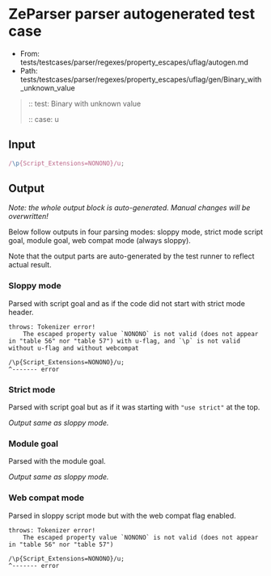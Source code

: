 # ZeParser parser autogenerated test case

- From: tests/testcases/parser/regexes/property_escapes/uflag/autogen.md
- Path: tests/testcases/parser/regexes/property_escapes/uflag/gen/Binary_with_unknown_value

> :: test: Binary with unknown value
>
> :: case: u

## Input


`````js
/\p{Script_Extensions=NONONO}/u;
`````

## Output

_Note: the whole output block is auto-generated. Manual changes will be overwritten!_

Below follow outputs in four parsing modes: sloppy mode, strict mode script goal, module goal, web compat mode (always sloppy).

Note that the output parts are auto-generated by the test runner to reflect actual result.

### Sloppy mode

Parsed with script goal and as if the code did not start with strict mode header.

`````
throws: Tokenizer error!
    The escaped property value `NONONO` is not valid (does not appear in "table 56" nor "table 57") with u-flag, and `\p` is not valid without u-flag and without webcompat

/\p{Script_Extensions=NONONO}/u;
^------- error
`````

### Strict mode

Parsed with script goal but as if it was starting with `"use strict"` at the top.

_Output same as sloppy mode._

### Module goal

Parsed with the module goal.

_Output same as sloppy mode._

### Web compat mode

Parsed in sloppy script mode but with the web compat flag enabled.

`````
throws: Tokenizer error!
    The escaped property value `NONONO` is not valid (does not appear in "table 56" nor "table 57")

/\p{Script_Extensions=NONONO}/u;
^------- error
`````

